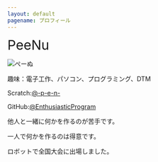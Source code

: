 ```yaml
---
layout: default
pagename: プロフィール
---
```

<div style="font-size:30px;">PeeNu</div>

![ぺーぬ](https://uploads.scratch.mit.edu/users/avatars/26293407.png)

趣味：電子工作、パソコン、プログラミング、DTM

Scratch:<a href="https://scratch.mit.edu/users/-p-e-n-/">@-p-e-n-</a>

GitHub:<a href="https://github.com/EnthusiasticProgram/EnthusiasticProgram.github.io">@EnthusiasticProgram</a>

他人と一緒に何かを作るのが苦手です。

一人で何かを作るのは得意です。

ロボットで全国大会に出場しました。
